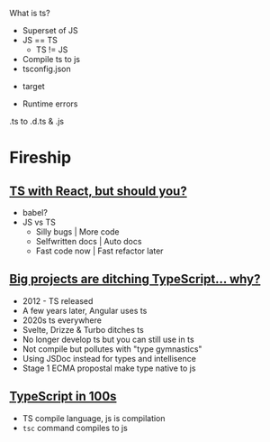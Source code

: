 What is ts?
* Superset of JS
* JS == TS
  * TS != JS
* Compile ts to js
*  tsconfig.json
  - target
* Runtime errors

.ts to .d.ts & .js


# Fireship
## [TS with React, but should you?](https://www.youtube.com/watch?v=ydkQlJhodio)
* babel?
* JS vs TS
  - Silly bugs | More code
  - Selfwritten docs | Auto docs
  - Fast code now | Fast refactor later

## [Big projects are ditching TypeScript... why?](https://www.youtube.com/watch?v=5ChkQKUzDCs)
* 2012 - TS released
* A few years later, Angular uses ts
* 2020s ts everywhere
* Svelte, Drizze & Turbo ditches ts
* No longer develop ts but you can still use in ts
* Not compile but pollutes with "type gymnastics"
* Using JSDoc instead for types and intellisence
* Stage 1 ECMA propostal make type native to js

## [TypeScript in 100s](https://www.youtube.com/watch?v=zQnBQ4tB3ZA)
* TS compile language, js is compilation
* `tsc` command compiles to js